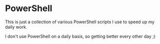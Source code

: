 # PowerShell
This is just a collection of various PowerShell scripts I use to speed up my daily work. 

I don't use PowerShell on a daily basis, so getting better every other day ;)
